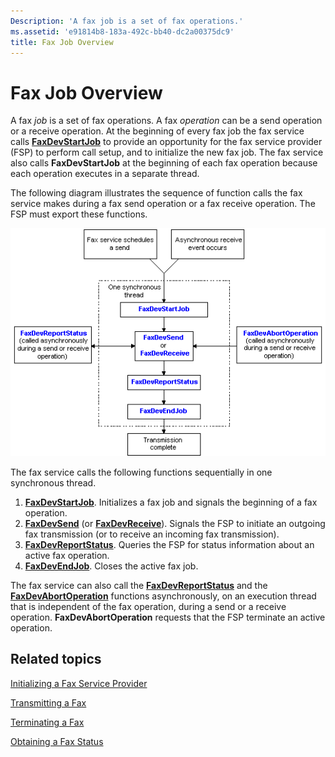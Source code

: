 ```yaml
---
Description: 'A fax job is a set of fax operations.'
ms.assetid: 'e91814b8-183a-492c-bb40-dc2a00375dc9'
title: Fax Job Overview
---
```


# Fax Job Overview

A fax *job* is a set of fax operations. A fax *operation* can be a send operation or a receive operation. At the beginning of every fax job the fax service calls [**FaxDevStartJob**](-mfax-faxdevstartjob.md) to provide an opportunity for the fax service provider (FSP) to perform call setup, and to initialize the new fax job. The fax service also calls **FaxDevStartJob** at the beginning of each fax operation because each operation executes in a separate thread.

The following diagram illustrates the sequence of function calls the fax service makes during a fax send operation or a fax receive operation. The FSP must export these functions.

![function calls for a fax send or fax receive operation](images/sendfax.png)

The fax service calls the following functions sequentially in one synchronous thread.

1.  [**FaxDevStartJob**](-mfax-faxdevstartjob.md). Initializes a fax job and signals the beginning of a fax operation.
2.  [**FaxDevSend**](-mfax-faxdevsend.md) (or [**FaxDevReceive**](-mfax-faxdevreceive.md)). Signals the FSP to initiate an outgoing fax transmission (or to receive an incoming fax transmission).
3.  [**FaxDevReportStatus**](-mfax-faxdevreportstatus.md). Queries the FSP for status information about an active fax operation.
4.  [**FaxDevEndJob**](-mfax-faxdevendjob.md). Closes the active fax job.

The fax service can also call the [**FaxDevReportStatus**](-mfax-faxdevreportstatus.md) and the [**FaxDevAbortOperation**](-mfax-faxdevabortoperation.md) functions asynchronously, on an execution thread that is independent of the fax operation, during a send or a receive operation. **FaxDevAbortOperation** requests that the FSP terminate an active operation.

## Related topics

<dl> <dt>

[Initializing a Fax Service Provider](-mfax-initializing-a-fax-service-provider.md)
</dt> <dt>

[Transmitting a Fax](-mfax-transmitting-a-fax.md)
</dt> <dt>

[Terminating a Fax](-mfax-terminating-a-fax.md)
</dt> <dt>

[Obtaining a Fax Status](-mfax-obtaining-a-fax-status.md)
</dt> </dl>

 

 



